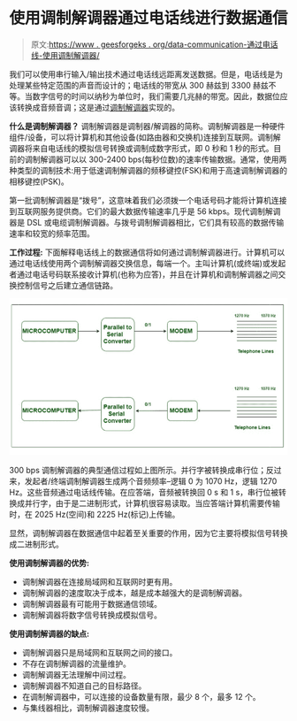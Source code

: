 # 使用调制解调器通过电话线进行数据通信

> 原文:[https://www . geesforgeks . org/data-communication-通过电话线-使用调制解调器/](https://www.geeksforgeeks.org/data-communication-over-telephone-lines-using-modems/)

我们可以使用串行输入/输出技术通过电话线远距离发送数据。但是，电话线是为处理某些特定范围的声音而设计的；电话线的带宽从 300 赫兹到 3300 赫兹不等。当数字信号的时间以纳秒为单位时，我们需要几兆赫的带宽。因此，数据位应该转换成音频音调；这是通过[调制解调器](https://www.geeksforgeeks.org/difference-between-modem-and-router/)实现的。

**什么是调制解调器？**
调制解调器是调制器/解调器的简称。调制解调器是一种硬件组件/设备，可以将计算机和其他设备(如路由器和交换机)连接到互联网。调制解调器将来自电话线的模拟信号转换或调制成数字形式，即 0 秒和 1 秒的形式。目前的调制解调器可以以 300-2400 bps(每秒位数)的速率传输数据。通常，使用两种类型的调制技术:用于低速调制解调器的频移键控(FSK)和用于高速调制解调器的相移键控(PSK)。

第一批调制解调器是“拨号”，这意味着我们必须拨一个电话号码才能将计算机连接到互联网服务提供商。它们的最大数据传输速率几乎是 56 kbps。现代调制解调器是 DSL 或电缆调制解调器。与拨号调制解调器相比，它们具有较高的数据传输速率和较宽的频率范围。

**工作过程:**
下面解释电话线上的数据通信将如何通过调制解调器进行。计算机可以通过电话线使用两个调制解调器交换信息，每端一个。主叫计算机(或终端)或发起者通过电话号码联系接收计算机(也称为应答)，并且在计算机和调制解调器之间交换控制信号之后建立通信链路。

![](img/6ed604cc5aba22a7bf4a94663a303c40.png)

300 bps 调制解调器的典型通信过程如上图所示。并行字被转换成串行位；反过来，发起者/终端调制解调器生成两个音频频率–逻辑 0 为 1070 Hz，逻辑 1270 Hz。这些音频通过电话线传输。在应答端，音频被转换回 0 s 和 1 s，串行位被转换成并行字，由于是二进制形式，计算机很容易读取。当应答端计算机需要传输时，在 2025 Hz(空间)和 2225 Hz(标记)上传输。

显然，调制解调器在数据通信中起着至关重要的作用，因为它主要将模拟信号转换成二进制形式。

**使用调制解调器的优势:**

*   调制解调器在连接局域网和互联网时更有用。
*   调制解调器的速度取决于成本，越是成本越强大的是调制解调器。
*   调制解调器最有可能用于数据通信领域。
*   调制解调器将数字信号转换成模拟信号。

**使用调制解调器的缺点:**

*   调制解调器只是局域网和互联网之间的接口。
*   不存在调制解调器的流量维护。
*   调制解调器无法理解中间过程。
*   调制解调器不知道自己的目标路径。
*   在调制解调器中，可以连接的设备数量有限，最少 8 个，最多 12 个。
*   与集线器相比，调制解调器速度较慢。